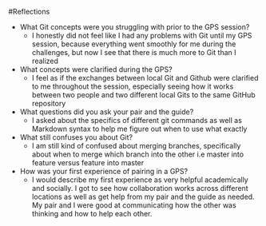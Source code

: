 #Reflections
* What Git concepts were you struggling with prior to the GPS session?
	* I honestly did not feel like I had any problems with Git until my GPS session, because everything went smoothly for me during the challenges, but now I see that there is much more to Git than I realized
* What concepts were clarified during the GPS?
	* I feel as if the exchanges between local Git and Github were clarified to me throughout the session, especially seeing how it works between two people and two different local Gits to the same GitHub repository
* What questions did you ask your pair and the guide?
	* I asked about the specifics of different git commands as well as Markdown syntax to help me figure out when to use what exactly
* What still confuses you about Git?
	* I am still kind of confused about merging branches, specifically about when to merge which branch into the other i.e master into feature versus feature into master
* How was your first experience of pairing in a GPS?
	* I would describe my first experience as very helpful academically and socially. I got to see how collaboration works across different locations as well as get help from my pair and the guide as needed. My pair and I were good at communicating how the other was thinking and how to help each other.